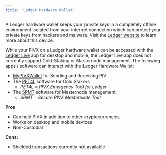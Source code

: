 ```yaml
---
title: 'Ledger Hardware Wallet'
---
```


A Ledger hardware wallet keeps your private keys in a completely offline environment isolated from your internet connection which can protect your private keys from hackers and malware.  Visit the [Ledger website](https://ledger.com) to learn more about this device.

While your PIVX on a Ledger hardware wallet can be accessed with the [Ledger Live](https://www.ledger.com/ledger-live) app for desktop and mobile, the Ledger Live app does not currently support Cold-Staking or Masternode management. The following apps / software can interact with the Ledger Hardware Wallet:
* [MyPIVXWallet](/wallets/my-pivx-wallet) for Sending and Receiving PIV
* The [PET4L](https://github.com/PIVX-Project/PET4L/releases/latest) software for Cold Stakers
  * _PET4L = PIVX Emergency Tool for Ledger_ 
* The [SPMT](https://github.com/PIVX-Project/PIVX-SPMT/releases/latest) software for Masternode management.
  * _SPMT = Secure PIVX Masternode Tool_ 

**Pros**
* Can hold PIVX in addition to other cryptocurrencies
* Works on desktop and mobile devices
* Non-Custodial

**Cons:**  
* Shielded transactions currently not available